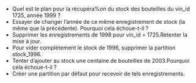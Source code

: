 
- Quel est le plan pour la récupéra%on du stock des bouteilles du vin_id 1725, année 1999 ?
- Essayer de changer l’année de ce même enregistrement de stock (la même que la précédente). Pourquoi cela échoue-t-il ?
- Supprimer les enregistrements de 1998 pour vin_id = 1725.Retenter la mise à jour.
- Pour vider complètement le stock de 1996, supprimer la partition stock_1996.
- Tenter d’ajouter au stock une centaine de bouteilles de 2003.Pourquoi cela échoue-t-il ?
- Créer une partition par défaut pour recevoir de tels enregistrements.

